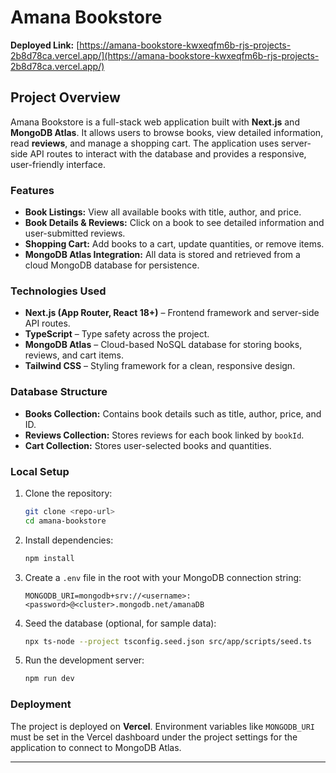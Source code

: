 

# Amana Bookstore

**Deployed Link:** [https://amana-bookstore-kwxeqfm6b-rjs-projects-2b8d78ca.vercel.app/](https://amana-bookstore-kwxeqfm6b-rjs-projects-2b8d78ca.vercel.app/)

## Project Overview

Amana Bookstore is a full-stack web application built with **Next.js** and **MongoDB Atlas**. It allows users to browse books, view detailed information, read **reviews**, and manage a shopping cart. The application uses server-side API routes to interact with the database and provides a responsive, user-friendly interface.

### Features

* **Book Listings:** View all available books with title, author, and price.
* **Book Details & Reviews:** Click on a book to see detailed information and user-submitted reviews.
* **Shopping Cart:** Add books to a cart, update quantities, or remove items.
* **MongoDB Atlas Integration:** All data is stored and retrieved from a cloud MongoDB database for persistence.

### Technologies Used

* **Next.js (App Router, React 18+)** – Frontend framework and server-side API routes.
* **TypeScript** – Type safety across the project.
* **MongoDB Atlas** – Cloud-based NoSQL database for storing books, reviews, and cart items.
* **Tailwind CSS** – Styling framework for a clean, responsive design.

### Database Structure

* **Books Collection:** Contains book details such as title, author, price, and ID.
* **Reviews Collection:** Stores reviews for each book linked by `bookId`.
* **Cart Collection:** Stores user-selected books and quantities.

### Local Setup

1. Clone the repository:

   ```bash
   git clone <repo-url>
   cd amana-bookstore
   ```
2. Install dependencies:

   ```bash
   npm install
   ```
3. Create a `.env` file in the root with your MongoDB connection string:

   ```
   MONGODB_URI=mongodb+srv://<username>:<password>@<cluster>.mongodb.net/amanaDB
   ```
4. Seed the database (optional, for sample data):

   ```bash
   npx ts-node --project tsconfig.seed.json src/app/scripts/seed.ts
   ```
5. Run the development server:

   ```bash
   npm run dev
   ```

### Deployment

The project is deployed on **Vercel**. Environment variables like `MONGODB_URI` must be set in the Vercel dashboard under the project settings for the application to connect to MongoDB Atlas.

---

